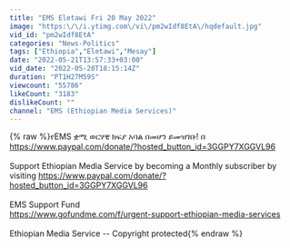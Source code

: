 ```yaml
---
title: "EMS Eletawi Fri 20 May 2022"
image: "https:\/\/i.ytimg.com\/vi\/pm2wIdf8EtA\/hqdefault.jpg"
vid_id: "pm2wIdf8EtA"
categories: "News-Politics"
tags: ["Ethiopia","Eletawi","Mesay"]
date: "2022-05-21T13:57:33+03:00"
vid_date: "2022-05-20T18:15:14Z"
duration: "PT1H27M59S"
viewcount: "55786"
likeCount: "3183"
dislikeCount: ""
channel: "EMS (Ethiopian Media Services)"
---
```

{% raw %}የEMS  ቋሚ ወርሃዊ ክፍያ አባል በመሆን ይመዝገቡ! በ <br /><a rel="nofollow" target="blank" href="https://www.paypal.com/donate/?hosted_button_id=3GGPY7XGGVL96">https://www.paypal.com/donate/?hosted_button_id=3GGPY7XGGVL96</a><br /><br />Support Ethiopian Media Service by becoming a Monthly subscriber by visiting <a rel="nofollow" target="blank" href="https://www.paypal.com/donate/?hosted_button_id=3GGPY7XGGVL96">https://www.paypal.com/donate/?hosted_button_id=3GGPY7XGGVL96</a><br /><br />EMS Support Fund<br /><a rel="nofollow" target="blank" href="https://www.gofundme.com/f/urgent-support-ethiopian-media-services">https://www.gofundme.com/f/urgent-support-ethiopian-media-services</a><br /><br />Ethiopian Media Service -- Copyright protected{% endraw %}
